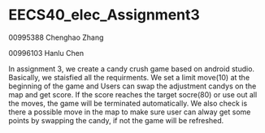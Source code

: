 # EECS40_elec_Assignment3

00995388 Chenghao Zhang

00996103 Hanlu Chen

In assignment 3, we create a candy crush game based on android studio. 
Basically, we staisfied all the requirments. We set a limit move(10) at the beginning of the game and Users can swap the adjustment candys on the map and get score. If the score reaches the target socre(80) or use out all the moves, the game will be terminated automatically. We also check is there a possible move in the map to make sure user can alway get some points by swapping the candy, if not the game will be refreshed.
